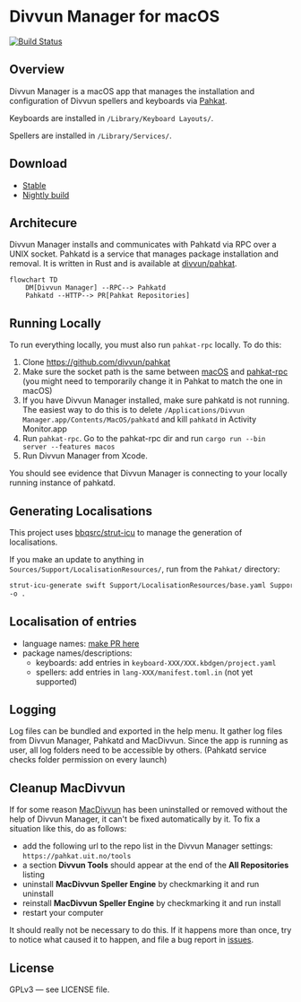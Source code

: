 # Divvun Manager for macOS

[![Build Status](https://divvun-tc.giellalt.org/api/github/v1/repository/divvun/divvun-installer-macos/main/badge.svg)](https://divvun-tc.giellalt.org/api/github/v1/repository/divvun/divvun-installer-macos/main/latest)

## Overview

Divvun Manager is a macOS app that manages the installation and configuration of Divvun spellers and keyboards via [Pahkat](https://github.com/divvun/pahkat).

Keyboards are installed in `/Library/Keyboard Layouts/`.

Spellers are installed in `/Library/Services/`.

## Download

- [Stable](https://pahkat.uit.no/divvun-installer/download/divvun-installer?platform=macos)
- [Nightly build](https://pahkat.uit.no/divvun-installer/download/divvun-installer?channel=nightly&platform=macos)

## Architecure

Divvun Manager installs and communicates with Pahkatd via RPC over a UNIX socket. Pahkatd is a service that manages package installation and removal. It is written in Rust and is available at [divvun/pahkat](https://github.com/divvun/pahkat).

```mermaid
flowchart TD
    DM[Divvun Manager] --RPC--> Pahkatd
    Pahkatd --HTTP--> PR[Pahkat Repositories]
```

## Running Locally

To run everything locally, you must also run `pahkat-rpc` locally. To do this:

1. Clone <https://github.com/divvun/pahkat>
2. Make sure the socket path is the same between [macOS](https://github.com/divvun/divvun-manager-macos/blob/d20581050bde718a18f36ab0af0212726267e9e3/Sources/AppContext.swift#L67) and [pahkat-rpc](https://github.com/divvun/pahkat/blob/df904637978abb8f9c0ae545d58ee442c6169e12/pahkat-rpc/src/bin/server.rs#L8) (you might need to temporarily change it in Pahkat to match the one in macOS)
3. If you have Divvun Manager installed, make sure pahkatd is not running. The easiest way to do this is to delete `/Applications/Divvun Manager.app/Contents/MacOS/pahkatd` and kill `pahkatd` in Activity Monitor.app
4. Run `pahkat-rpc`. Go to the pahkat-rpc dir and run `cargo run --bin server --features macos`
5. Run Divvun Manager from Xcode.

You should see evidence that Divvun Manager is connecting to your locally running instance of pahkatd.

## Generating Localisations

This project uses [bbqsrc/strut-icu](https://github.com/bbqsrc/strut-icu) to manage the generation of localisations.

If you make an update to anything in `Sources/Support/LocalisationResources/`, run from the `Pahkat/` directory:

```bash
strut-icu-generate swift Support/LocalisationResources/base.yaml Support/LocalisationResources/{your other langs}.yaml
-o .
```

## Localisation of entries

- language names: [make PR here](https://github.com/divvun/iso639-databases)
- package names/descriptions:
  - keyboards: add entries in `keyboard-XXX/XXX.kbdgen/project.yaml`
  - spellers: add entries in `lang-XXX/manifest.toml.in` (not yet supported)

## Logging

Log files can be bundled and exported in the help menu. It gather log files from Divvun Manager, Pahkatd and MacDivvun.
Since the app is running as user, all log folders need to be accessible by others. (Pahkatd service checks folder permission on every launch)

## Cleanup MacDivvun

If for some reason [MacDivvun](https://github.com/divvun/macdivvun-service) has been uninstalled or
removed without the help of Divvun Manager, it can't be fixed automatically by it.
To fix a situation like this, do as follows:

- add the following url to the repo list in the Divvun Manager settings: `https://pahkat.uit.no/tools`
- a section **Divvun Tools** should appear at the end of the **All Repositories** listing
- uninstall **MacDivvun Speller Engine** by checkmarking it and run uninstall
- reinstall **MacDivvun Speller Engine** by checkmarking it and run install
- restart your computer

It should really not be necessary to do this. If it happens more than once, try to notice what caused it to happen, and file a bug report in [issues](https://github.com/divvun/divvun-manager-macos/issues).

## License

GPLv3 — see LICENSE file.
